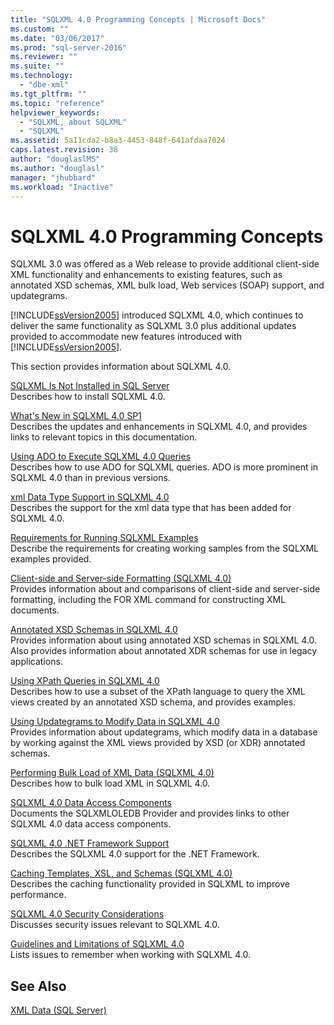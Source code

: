 ```yaml
---
title: "SQLXML 4.0 Programming Concepts | Microsoft Docs"
ms.custom: ""
ms.date: "03/06/2017"
ms.prod: "sql-server-2016"
ms.reviewer: ""
ms.suite: ""
ms.technology: 
  - "dbe-xml"
ms.tgt_pltfrm: ""
ms.topic: "reference"
helpviewer_keywords: 
  - "SQLXML, about SQLXML"
  - "SQLXML"
ms.assetid: 5a11cda2-b8a3-4453-848f-641afdaa7024
caps.latest.revision: 38
author: "douglaslMS"
ms.author: "douglasl"
manager: "jhubbard"
ms.workload: "Inactive"
---
```

# SQLXML 4.0 Programming Concepts
  SQLXML 3.0 was offered as a Web release to provide additional client-side XML functionality and enhancements to existing features, such as annotated XSD schemas, XML bulk load, Web services (SOAP) support, and updategrams.  
  
 [!INCLUDE[ssVersion2005](../../includes/ssversion2005-md.md)] introduced SQLXML 4.0, which continues to deliver the same functionality as SQLXML 3.0 plus additional updates provided to accommodate new features introduced with [!INCLUDE[ssVersion2005](../../includes/ssversion2005-md.md)].  
  
 This section provides information about SQLXML 4.0.  
  
 [SQLXML Is Not Installed in SQL Server](../../relational-databases/sqlxml/sqlxml-is-not-installed-in-sql-server.md)  
 Describes how to install SQLXML 4.0.  
  
 [What's New in SQLXML 4.0 SP1](../../relational-databases/sqlxml/what-s-new-in-sqlxml-4-0-sp1.md)  
 Describes the updates and enhancements in SQLXML 4.0, and provides links to relevant topics in this documentation.  
  
 [Using ADO to Execute SQLXML 4.0 Queries](../../relational-databases/sqlxml/using-ado-to-execute-sqlxml-4-0-queries.md)  
 Describes how to use ADO for SQLXML queries. ADO is more prominent in SQLXML 4.0 than in previous versions.  
  
 [xml Data Type Support in SQLXML 4.0](../../relational-databases/sqlxml/xml-data-type-support-in-sqlxml-4-0.md)  
 Describes the support for the xml data type that has been added for SQLXML 4.0.  
  
 [Requirements for Running SQLXML Examples](../../relational-databases/sqlxml/requirements-for-running-sqlxml-examples.md)  
 Describe the requirements for creating working samples from the SQLXML examples provided.  
  
 [Client-side and Server-side Formatting &#40;SQLXML 4.0&#41;](../../relational-databases/sqlxml/formatting/client-side-and-server-side-formatting-sqlxml-4-0.md)  
 Provides information about and comparisons of client-side and server-side formatting, including the FOR XML command for constructing XML documents.  
  
 [Annotated XSD Schemas in SQLXML 4.0](../../relational-databases/sqlxml/annotated-xsd-schemas/annotated-xsd-schemas-in-sqlxml-4-0.md)  
 Provides information about using annotated XSD schemas in SQLXML 4.0. Also provides information about annotated XDR schemas for use in legacy applications.  
  
 [Using XPath Queries in SQLXML 4.0](../../relational-databases/sqlxml-annotated-xsd-schemas-xpath-queries/using-xpath-queries-in-sqlxml-4-0.md)  
 Describes how to use a subset of the XPath language to query the XML views created by an annotated XSD schema, and provides examples.  
  
 [Using Updategrams to Modify Data in SQLXML 4.0](../../relational-databases/sqlxml-annotated-xsd-schemas-xpath-queries/updategrams/using-updategrams-to-modify-data-in-sqlxml-4-0.md)  
 Provides information about updategrams, which modify data in a database by working against the XML views provided by XSD (or XDR) annotated schemas.  
  
 [Performing Bulk Load of XML Data &#40;SQLXML 4.0&#41;](../../relational-databases/sqlxml-annotated-xsd-schemas-xpath-queries/bulk-load-xml/performing-bulk-load-of-xml-data-sqlxml-4-0.md)  
 Describes how to bulk load XML in SQLXML 4.0.  
  
 [SQLXML 4.0 Data Access Components](../../relational-databases/sqlxml-annotated-xsd-schemas-xpath-queries/data-access-components-provider/sqlxml-4-0-data-access-components-sqlxmloledb-provider.md)  
 Documents the SQLXMLOLEDB Provider and provides links to other SQLXML 4.0 data access components.  
  
 [SQLXML 4.0 .NET Framework Support](http://msdn.microsoft.com/library/c18cf801-f893-4fbc-8e2b-c563f6108acf)  
 Describes the SQLXML 4.0 support for the .NET Framework.  
  
 [Caching Templates, XSL, and Schemas &#40;SQLXML 4.0&#41;](../../relational-databases/sqlxml-annotated-xsd-schemas-xpath-queries/caching-templates-xml-schemas/caching-templates-xsl-and-schemas-sqlxml-4-0.md)  
 Describes the caching functionality provided in SQLXML to improve performance.  
  
 [SQLXML 4.0 Security Considerations](../../relational-databases/sqlxml-annotated-xsd-schemas-xpath-queries/security/sqlxml-4-0-security-considerations.md)  
 Discusses security issues relevant to SQLXML 4.0.  
  
 [Guidelines and Limitations of SQLXML 4.0](../../relational-databases/sqlxml-annotated-xsd-schemas-xpath-queries/guidelines-and-limitations-of-sqlxml-4-0.md)  
 Lists issues to remember when working with SQLXML 4.0.  
  
## See Also  
 [XML Data &#40;SQL Server&#41;](../../relational-databases/xml/xml-data-sql-server.md)  
  
  
